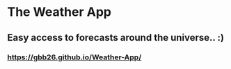 # The Weather App
## Easy access to forecasts around the universe..  :)
### https://gbb26.github.io/Weather-App/
